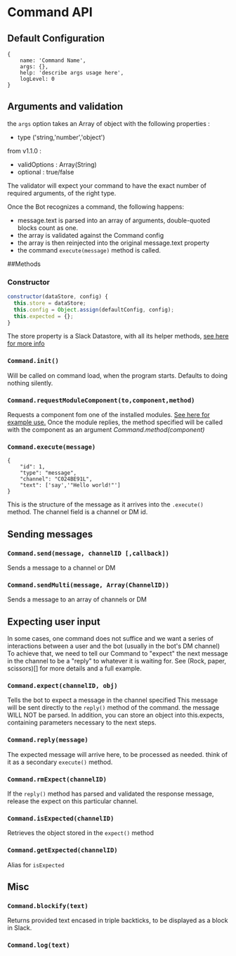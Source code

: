 # Command API

## Default Configuration
```
{
	name: 'Command Name',
	args: {},
	help: 'describe args usage here',
	logLevel: 0
}
```
## Arguments and validation
the `args` option takes an Array of object with the following properties :
- type ('string,'number','object')

from v1.1.0 :
- validOptions : Array(String)
- optional : true/false

The validator will expect your command to have the exact number of required arguments, of the right type.

Once the Bot recognizes a command, the following happens:
- message.text is parsed into an array of arguments, double-quoted blocks count as one.
- the array is validated against the Command config
- the array is then reinjected into the original message.text property
- the command `execute(message)` method is called.

##Methods

###  Constructor
```javascript
constructor(dataStore, config) {
  this.store = dataStore;
  this.config = Object.assign(defaultConfig, config);
  this.expected = {};
}
```
The store property is a Slack Datastore, with all its helper methods, [see here for more info](https://github.com/slackapi/node-slack-sdk/blob/master/lib/data-store/memory-data-store.js)


###  ```Command.init()```

Will be called on command load, when the program starts. Defaults to doing nothing silently.

### ```Command.requestModuleComponent(to,component,method)```

Requests a component fom one of the installed modules. [See here for example use.]()
Once the module replies, the method specified will be called with the component as an argument *Command.method(component)*


###  ```Command.execute(message)```
```
{
    "id": 1,
    "type": "message",
    "channel": "C024BE91L",
    "text": ['say','"Hello world!"']
}
```
This is the structure of the message as it arrives into the `.execute()` method. The channel field is a channel or DM id.


## Sending messages

### ```Command.send(message, channelID [,callback])```

Sends a message to a channel or DM


### ```Command.sendMulti(message, Array(ChannelID))```

Sends a message to an array of channels or DM


## Expecting user input

In some cases, one command does not suffice and we want a series of interactions between a user and the bot (usually in the bot's DM channel)
To achieve that, we need to tell our Command to "expect" the next message in the channel to be a "reply" to whatever it is waiting for.
See (Rock, paper, scissors)[] for more details and a full example.

### ```Command.expect(channelID, obj)```

Tells the bot to expect a message in the channel specified
This message will be sent directly to the `reply()` method of the command. the message WILL NOT be parsed.
In addition, you can store an object into this.expects, containing parameters necessary to the next steps.


### ```Command.reply(message)```

The expected message will arrive here, to be processed as needed. think of it as a secondary `execute()` method.


### ```Command.rmExpect(channelID)```

If the `reply()` method has parsed and validated the response message, release the expect on this particular channel.


### ```Command.isExpected(channelID)```


Retrieves the object stored in the `expect()` method


### ```Command.getExpected(channelID)```

Alias for `isExpected`

## Misc

### ```Command.blockify(text)```

Returns provided text encased in triple backticks, to be displayed as a block in Slack.

### ```Command.log(text)```
